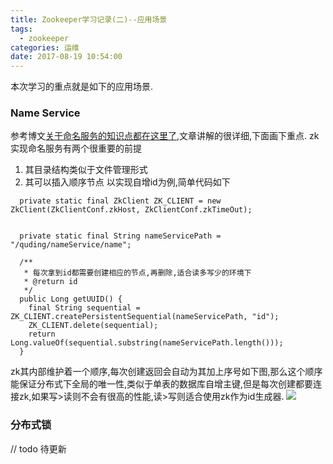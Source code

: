 ```yaml
---
title: Zookeeper学习记录(二)--应用场景
tags:
  - zookeeper    
categories: 运维
date: 2017-08-19 10:54:00
---
```

本次学习的重点就是如下的应用场景.
### Name Service
参考博文[关于命名服务的知识点都在这里了](http://www.hollischuang.com/archives/1595),文章讲解的很详细,下面画下重点.
zk实现命名服务有两个很重要的前提
1. 其目录结构类似于文件管理形式
2. 其可以插入顺序节点
以实现自增id为例,简单代码如下
```
  private static final ZkClient ZK_CLIENT = new ZkClient(ZkClientConf.zkHost, ZkClientConf.zkTimeOut);


  private static final String nameServicePath = "/quding/nameService/name";

  /**
   * 每次拿到id都需要创建相应的节点,再删除,适合读多写少的环境下
   * @return id
   */
  public Long getUUID() {
    final String sequential = ZK_CLIENT.createPersistentSequential(nameServicePath, "id");
    ZK_CLIENT.delete(sequential);
    return Long.valueOf(sequential.substring(nameServicePath.length()));
  }
```
zk其内部维护着一个顺序,每次创建返回会自动为其加上序号如下图,那么这个顺序能保证分布式下全局的唯一性,类似于单表的数据库自增主键,但是每次创建都要连接zk,如果写>读则不会有很高的性能,读>写则适合使用zk作为id生成器.
![](http://oobu4m7ko.bkt.clouddn.com/1503113342.png?imageMogr2/thumbnail/!100p)

### 分布式锁
// todo 待更新


